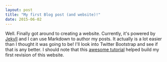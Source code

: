 ```yaml
---
layout: post
title: "My first Blog post (and website)!"
date: 2015-06-02
---
```


Well. Finally got around to creating a website. Currently, it's powered by [Jekyll](http://jekyllrb.com) and I can use Markdown to author my posts. It actually is a lot easier than I thought it was going to be! I'll look into Twitter Bootstrap and see if that is any better.
I should note that this [awesome tutorial](http://jmcglone.com/guides/github-pages/) helped build my first revision of this website.
